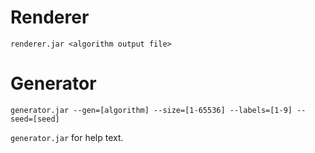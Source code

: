 # Renderer

`renderer.jar <algorithm output file>`

# Generator

`generator.jar --gen=[algorithm] --size=[1-65536] --labels=[1-9] --seed=[seed]`

`generator.jar` for help text.